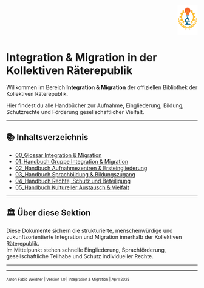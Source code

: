 <p align="right">
  <img src="https://raw.githubusercontent.com/hades-dux/Kollektive-Raeterepublik/main/Meta_und_Systemstruktur/logo_offiziell.png" alt="Logo der Kollektiven Räterepublik" height="80">
</p>

# Integration & Migration in der Kollektiven Räterepublik

Willkommen im Bereich **Integration & Migration** der offiziellen Bibliothek der Kollektiven Räterepublik.

Hier findest du alle Handbücher zur Aufnahme, Eingliederung, Bildung, Schutzrechte und Förderung gesellschaftlicher Vielfalt.

---

## 📚 Inhaltsverzeichnis

- [00_Glossar Integration & Migration](./00_Glossar_Integration_und_Migration.md)
- [01_Handbuch Gruppe Integration & Migration](./01_Handbuch_Gruppe_Integration_und_Migration.md)
- [02_Handbuch Aufnahmezentren & Ersteingliederung](./02_Handbuch_Aufnahmezentren_und_Ersteingliederung.md)
- [03_Handbuch Sprachbildung & Bildungszugang](./03_Handbuch_Sprachbildung_und_Bildungszugang.md)
- [04_Handbuch Rechte, Schutz und Beteiligung](./04_Handbuch_Rechte_Schutz_und_Beteiligung.md)
- [05_Handbuch Kultureller Austausch & Vielfalt](./05_Handbuch_Kultureller_Austausch_und_Vielfalt.md)

---

## 🏛️ Über diese Sektion

Diese Dokumente sichern die strukturierte, menschenwürdige und zukunftsorientierte Integration und Migration innerhalb der Kollektiven Räterepublik.  
Im Mittelpunkt stehen schnelle Eingliederung, Sprachförderung, gesellschaftliche Teilhabe und Schutz individueller Rechte.

---

<!--
Autor: Fabio Weidner
Version: 1.0
Sektion: Integration & Migration
Veröffentlichung: April 2025
-->

---

<sub><sup>Autor: Fabio Weidner | Version 1.0 | Integration & Migration | April 2025</sup></sub>
